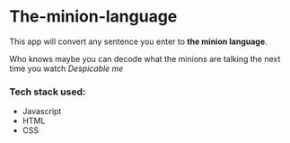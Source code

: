 # The-minion-language
This app will convert any sentence you enter to **the minion language**.

Who knows maybe you can decode what the minions are talking the next time you watch *Despicable me*

### Tech stack used:
* Javascript
* HTML
* CSS
